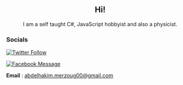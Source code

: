 <div align="center">
  <h2>Hi!</h2>
  I am a self taught C#, JavaScript hobbyist and also a physicist.
</div>


<h3>Socials</h3>
 <a href="https://twiter.com/sudo_blue"><img alt="Twitter Follow" src="https://img.shields.io/twitter/follow/sudo_blue?color=%231DA1F2&style=for-the-badge"></a>
 
 <a href="https://facebook.com/sudoblue"><img alt="Facebook Message" src="https://img.shields.io/static/v1?style=for-the-badge&logo=facebook&message=Send%20a%20message&label=Facebook&color=1877F2"></a>
  
**Email** : abdelhakim.merzoug00@gmail.com  
